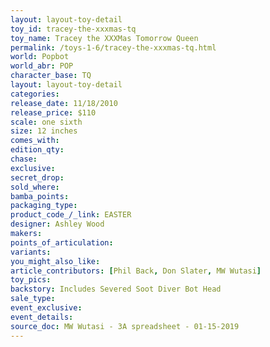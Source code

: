 ```yaml
---
layout: layout-toy-detail 
toy_id: tracey-the-xxxmas-tq
toy_name: Tracey the XXXMas Tomorrow Queen
permalink: /toys-1-6/tracey-the-xxxmas-tq.html
world: Popbot
world_abr: POP
character_base: TQ
layout: layout-toy-detail
categories: 
release_date: 11/18/2010
release_price: $110 
scale: one sixth
size: 12 inches
comes_with: 
edition_qty: 
chase: 
exclusive: 
secret_drop: 
sold_where: 
bamba_points: 
packaging_type: 
product_code_/_link: EASTER
designer: Ashley Wood
makers: 
points_of_articulation: 
variants: 
you_might_also_like: 
article_contributors: [Phil Back, Don Slater, MW Wutasi]
toy_pics: 
backstory: Includes Severed Soot Diver Bot Head
sale_type: 
event_exclusive: 
event_details: 
source_doc: MW Wutasi - 3A spreadsheet - 01-15-2019
---
```


